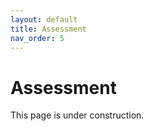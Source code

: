 ```yaml
---
layout: default
title: Assessment
nav_order: 5
---
```

# Assessment

This page is under construction.
